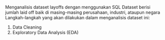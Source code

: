 Menganalisis dataset layoffs dengan menggunakan SQL 
Dataset berisi jumlah laid off baik di masing-masing perusahaan, industri, ataupun negara
Langkah-langkah yang akan dilakukan dalam menganalisis dataset ini:
1. Data Cleaning
2. Exploratory Data Analysis (EDA)
